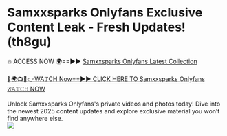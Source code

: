 # Samxxsparks Onlyfans Exclusive Content Leak - Fresh Updates! (th8gu)

🔥 ACCESS NOW 🌍==►► <a href="https://tinyurl.com/kvy9nzfs" rel="nofollow">Samxxsparks Onlyfans Latest Collection</a>
<br><br>
[🔴🌍📺📱👉WA𝚃CH Now==►► CLICK HERE TO Samxxsparks Onlyfans 𝚆𝙰𝚃𝙲𝙷 NOW](https://tinyurl.com/kvy9nzfs)
<br><br>
Unlock Samxxsparks Onlyfans's private videos and photos today! Dive into the newest 2025 content updates and explore exclusive material you won’t find anywhere else.
<br>
<a href="https://tinyurl.com/kvy9nzfs" rel="nofollow" data-target="animated-image.originalLink"><img src="https://camo.githubusercontent.com/8a4f000d20f83aca3bf7ec5f350d767afa0574a8a352519fd8cfa583a6f93a33/68747470733a2f2f692e696d6775722e636f6d2f644a486b345a712e676966" data-canonical-src="https://i.imgur.com/dJHk4Zq.gif" style="max-width: 100%; display: inline-block;" data-target="animated-image.originalImage"></a>
<br>
